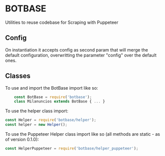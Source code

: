 # BOTBASE

Utilities to reuse codebase for Scraping with Puppeteer

## Config

On instantiation it accepts config as second param that will merge the default configuration, overwritting the parameter "config" over the default ones.

## Classes

To use and import the BotBase import like so:

```js
    const BotBase = require('botbase');
    class Milanuncios extends BotBase { ... }
```

To use the helper class import:

```js
const Helper = require('botbase/helper');
const helper = new Helper();
```

To use the Puppeteer Helper class import like so (all methods are static - as of version 0.1.0):

```js
const HelperPuppeteer = require('botbase/helper_puppeteer');
```
